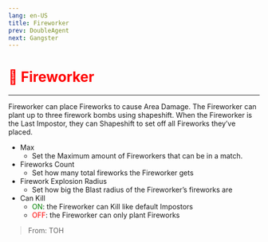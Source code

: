 ```yaml
---
lang: en-US
title: Fireworker
prev: DoubleAgent
next: Gangster
---
```


# <font color="red">🧨 <b>Fireworker</b></font> <Badge text="Support" type="tip" vertical="middle"/>
---

Fireworker can place Fireworks to cause Area Damage. The Fireworker can plant up to three firework bombs using shapeshift. When the Fireworker is the Last Impostor, they can Shapeshift to set off all Fireworks they’ve placed.
* Max
  * Set the Maximum amount of Fireworkers that can be in a match.
* Fireworks Count
  * Set how many total fireworks the Fireworker gets
* Firework Explosion Radius
  * Set how big the Blast radius of the Fireworker’s fireworks are
* Can Kill
  * <font color=green>ON</font>: the Fireworker can Kill like default Impostors
  * <font color=red>OFF</font>: the Fireworker can only plant Fireworks

> From: TOH
